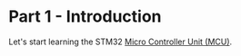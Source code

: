 # Part 1 - Introduction

Let's start learning the STM32 [Micro Controller Unit (MCU)](https://en.wikipedia.org/wiki/Microcontroller).
